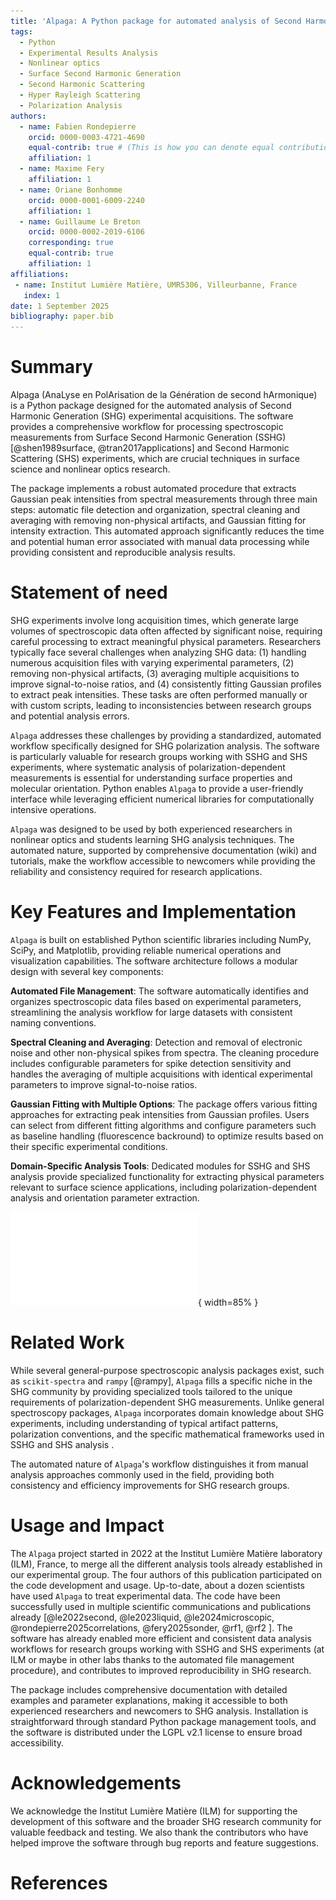 ```yaml
---
title: 'Alpaga: A Python package for automated analysis of Second Harmonic Generation polarization experiments'
tags:
  - Python
  - Experimental Results Analysis 
  - Nonlinear optics
  - Surface Second Harmonic Generation
  - Second Harmonic Scattering
  - Hyper Rayleigh Scattering
  - Polarization Analysis
authors:
  - name: Fabien Rondepierre
    orcid: 0000-0003-4721-4690
    equal-contrib: true # (This is how you can denote equal contributions between multiple authors)
    affiliation: 1
  - name: Maxime Fery 
    affiliation: 1
  - name: Oriane Bonhomme
    orcid: 0000-0001-6009-2240
    affiliation: 1
  - name: Guillaume Le Breton
    orcid: 0000-0002-2019-6106
    corresponding: true
    equal-contrib: true
    affiliation: 1 
affiliations:
 - name: Institut Lumière Matière, UMR5306, Villeurbanne, France
   index: 1
date: 1 September 2025
bibliography: paper.bib
---
```


# Summary

Alpaga (AnaLyse en PolArisation de la Génération de second hArmonique) is a Python package designed for the automated analysis of Second Harmonic Generation (SHG) experimental acquisitions. The software provides a comprehensive workflow for processing spectroscopic measurements from Surface Second Harmonic Generation (SSHG) [@shen1989surface, @tran2017applications] and Second Harmonic Scattering (SHS) experiments, which are crucial techniques in surface science and nonlinear optics research.

The package implements a robust automated procedure that extracts Gaussian peak intensities from spectral measurements through three main steps: automatic file detection and organization, spectral cleaning and averaging with  removing non-physical artifacts, and Gaussian fitting for intensity extraction. This automated approach significantly reduces the time and potential human error associated with manual data processing while providing consistent and reproducible analysis results.

# Statement of need

SHG experiments involve long acquisition times, which generate large volumes of spectroscopic data often affected by significant noise, requiring careful processing to extract meaningful physical parameters. Researchers typically face several challenges when analyzing SHG data: (1) handling numerous acquisition files with varying experimental parameters, (2) removing non-physical artifacts, (3) averaging multiple acquisitions to improve signal-to-noise ratios, and (4) consistently fitting Gaussian profiles to extract peak intensities. These tasks are often performed manually or with custom scripts, leading to inconsistencies between research groups and potential analysis errors.

`Alpaga` addresses these challenges by providing a standardized, automated workflow specifically designed for SHG polarization analysis. The software is particularly valuable for research groups working with SSHG and SHS experiments, where systematic analysis of polarization-dependent measurements is essential for understanding surface properties and molecular orientation. Python enables `Alpaga` to provide a user-friendly interface while leveraging efficient numerical libraries for computationally intensive operations.

`Alpaga` was designed to be used by both experienced researchers in nonlinear optics and students learning SHG analysis techniques. The automated nature, supported by comprehensive documentation (wiki) and tutorials, make the workflow accessible to newcomers while providing the reliability and consistency required for research applications.

# Key Features and Implementation

`Alpaga` is built on established Python scientific libraries including NumPy, SciPy, and Matplotlib, providing reliable numerical operations and visualization capabilities. The software architecture follows a modular design with several key components:

**Automated File Management**: The software automatically identifies and organizes spectroscopic data files based on experimental parameters, streamlining the analysis workflow for large datasets with consistent naming conventions.

**Spectral Cleaning and Averaging**: Detection and removal of electronic noise and other non-physical spikes from spectra. The cleaning procedure includes configurable parameters for spike detection sensitivity and handles the averaging of multiple acquisitions with identical experimental parameters to improve signal-to-noise ratios.

**Gaussian Fitting with Multiple Options**: The package offers various fitting approaches for extracting peak intensities from Gaussian profiles. Users can select from different fitting algorithms and configure parameters such as baseline handling (fluorescence backround) to optimize results based on their specific experimental conditions.

**Domain-Specific Analysis Tools**: Dedicated modules for SSHG and SHS analysis provide specialized functionality for extracting physical parameters relevant to surface science applications, including polarization-dependent analysis and orientation parameter extraction.

![Caption for example figure.](fig1.pdf){ width=85% }

# Related Work

While several general-purpose spectroscopic analysis packages exist, such as `scikit-spectra` and `rampy` [@rampy], `Alpaga` fills a specific niche in the SHG community by providing specialized tools tailored to the unique requirements of polarization-dependent SHG measurements. Unlike general spectroscopy packages, `Alpaga` incorporates domain knowledge about SHG experiments, including understanding of typical artifact patterns, polarization conventions, and the specific mathematical frameworks used in SSHG and SHS analysis .

The automated nature of `Alpaga`'s workflow distinguishes it from manual analysis approaches commonly used in the field, providing both consistency and efficiency improvements for SHG research groups.

# Usage and Impact
The `Alpaga` project started in 2022 at the Institut Lumière Matière laboratory (ILM), France, to merge all the different analysis tools already established in our experimental group. The four authors of this publication participated on the code development and usage. 
Up-to-date, about a dozen scientists have used `Alpaga` to treat experimental data. The code have been successfully used in multiple scientific communications and publications already [@le2022second, @le2023liquid, @le2024microscopic, @rondepierre2025correlations, @fery2025sonder, @rf1, @rf2 ]. 
The software has already enabled more efficient and consistent data analysis workflows for research groups working with SSHG and SHS experiments (at ILM or maybe in other labs thanks to the automated file management procedure), and contributes to improved reproducibility in SHG research.

The package includes comprehensive documentation with detailed examples and parameter explanations, making it accessible to both experienced researchers and newcomers to SHG analysis. Installation is straightforward through standard Python package management tools, and the software is distributed under the LGPL v2.1 license to ensure broad accessibility.


# Acknowledgements

We acknowledge the Institut Lumière Matière (ILM) for supporting the development of this software and the broader SHG research community for valuable feedback and testing. We also thank the contributors who have helped improve the software through bug reports and feature suggestions.

# References

